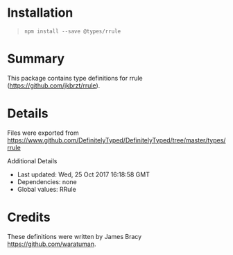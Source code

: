 # Installation
> `npm install --save @types/rrule`

# Summary
This package contains type definitions for rrule (https://github.com/jkbrzt/rrule).

# Details
Files were exported from https://www.github.com/DefinitelyTyped/DefinitelyTyped/tree/master/types/rrule

Additional Details
 * Last updated: Wed, 25 Oct 2017 16:18:58 GMT
 * Dependencies: none
 * Global values: RRule

# Credits
These definitions were written by James Bracy <https://github.com/waratuman>.
